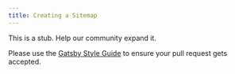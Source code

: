 ```yaml
---
title: Creating a Sitemap
---
```


This is a stub. Help our community expand it.

Please use the [Gatsby Style Guide](/docs/gatsby-style-guide/) to ensure your
pull request gets accepted.

